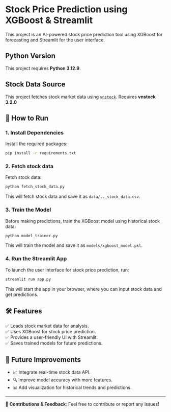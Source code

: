 # Stock Price Prediction using XGBoost & Streamlit

This project is an AI-powered stock price prediction tool using XGBoost for forecasting and Streamlit for the user interface.

## Python Version
This project requires **Python 3.12.9**.

## Stock Data Source
This project fetches stock market data using [`vnstock`](https://github.com/thinh-vu/vnstock). 
Requires **vnstock 3.2.0**

## 🚀 How to Run

### 1️. Install Dependencies
Install the required packages:
```sh
pip install -r requirements.txt
```
### 2️. Fetch stock data
Fetch stock data:
```sh
python fetch_stock_data.py
```
This will fetch stock data and save it as `data/.._stock_data.csv`.

### 3️. Train the Model
Before making predictions, train the XGBoost model using historical stock data:
```sh
python model_trainer.py
```
This will train the model and save it as `models/xgboost_model.pkl`.

### 4. Run the Streamlit App
To launch the user interface for stock price prediction, run:
```sh
streamlit run app.py
```
This will start the app in your browser, where you can input stock data and get predictions.

## 🛠 Features
✅ Loads stock market data for analysis.  
✅ Uses XGBoost for stock price prediction.  
✅ Provides a user-friendly UI with Streamlit.  
✅ Saves trained models for future predictions.  

## 📌 Future Improvements
- 📈 Integrate real-time stock data API.
- 🔍 Improve model accuracy with more features.
- 📊 Add visualization for historical trends and predictions.

---
🔗 **Contributions & Feedback**: Feel free to contribute or report any issues!

